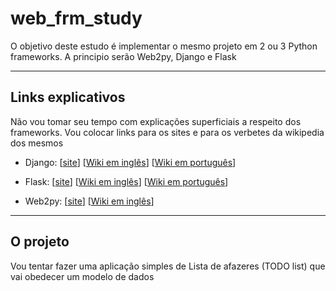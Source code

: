 web_frm_study
=============

O objetivo deste estudo é implementar o mesmo projeto em 2 ou 3 Python frameworks. A principio serão Web2py, Django e Flask

---------------------------------------------------------------------------------------------------------------------

Links explicativos
------------------

Não vou tomar seu tempo com explicações superficiais a respeito dos frameworks. Vou colocar links para os sites e para os verbetes da wikipedia dos mesmos

*	Django: [[site](https://www.djangoproject.com/)] [[Wiki em inglês](http://en.wikipedia.org/wiki/Django_(web_framework))] [[Wiki em português](http://pt.wikipedia.org/wiki/Django_(framework_web))]

*	Flask: [[site](http://flask.pocoo.org/)] [[Wiki em inglês](http://en.wikipedia.org/wiki/Flask_(web_framework))] [[Wiki em português](http://pt.wikipedia.org/wiki/Flask_(framework_web))]

*	Web2py: [[site](http://www.web2py.com/)] [[Wiki em inglês](http://en.wikipedia.org/wiki/Web2py)]

--------------------------------------------------------------------------------------------------------------------

O projeto
---------

Vou tentar fazer uma aplicação simples de Lista de afazeres (TODO list) que vai obedecer um modelo de dados